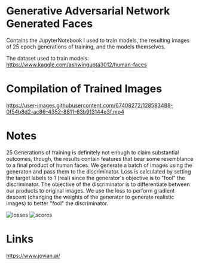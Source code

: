 # Generative Adversarial Network Generated Faces
Contains the JupyterNotebook I used to train models, the resulting images of 25 epoch generations of training, and the models themselves.

The dataset used to train models: https://www.kaggle.com/ashwingupta3012/human-faces

# Compilation of Trained Images
https://user-images.githubusercontent.com/67408272/128583488-0f54b8d2-ac86-4352-8811-63b913144e3f.mp4

# Notes
25 Generations of training is definitely not enough to claim substantial outcomes, though, the results contain features that bear some resemblance to a final product of human faces. We generate a batch of images using the generaton and pass them to the discriminator. Loss is calculated by setting the target labels to 1 (real) since the generator's objective is to "fool" the discriminator. The objective of the discriminator is to differentiate between our products to original images. We use the loss to perform gradient descent (changing the weights of the generator to generate realistic images) to better "fool" the discriminator.

![losses](https://user-images.githubusercontent.com/67408272/128583919-4677b013-c04a-41f7-a219-7bc1e7ec6e14.png)
![scores](https://user-images.githubusercontent.com/67408272/128583921-fa740d41-2002-4cbf-9f3e-0a3c51de38c5.png)































# Links
https://www.jovian.ai/
